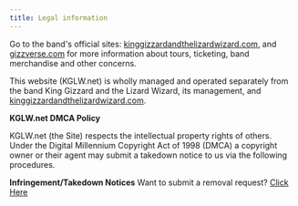 ```yaml
---
title: Legal information
---
```


Go to the band's official sites: [kinggizzardandthelizardwizard.com], and [gizzverse.com] for more information about tours, ticketing, band merchandise and other concerns.

This website (KGLW.net) is wholly managed and operated separately from the band King Gizzard and the Lizard Wizard, its management, and [kinggizzardandthelizardwizard.com].

[kinggizzardandthelizardwizard.com]: https://kinggizzardandthelizardwizard.com
[gizzverse.com]: https://gizzverse.com

**KGLW.net DMCA Policy**

KGLW.net (the Site) respects the intellectual property rights of others.  
Under the Digital Millennium Copyright Act of 1998 (DMCA) a copyright owner or their agent may submit a takedown notice to us via the following procedures.  

**Infringement/Takedown Notices**
Want to submit a removal request?
[Click Here](/dmca)
